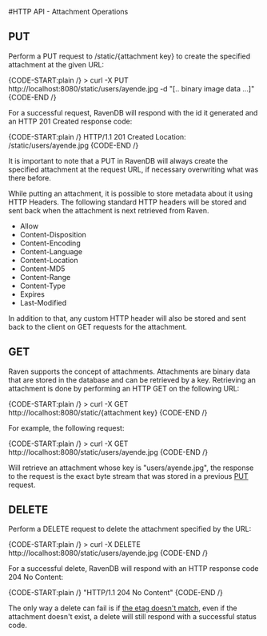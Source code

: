 #HTTP API - Attachment Operations

## PUT

Perform a PUT request to /static/{attachment key} to create the specified attachment at the given URL:

{CODE-START:plain /}
    > curl -X PUT http://localhost:8080/static/users/ayende.jpg -d "[.. binary image data ...]"
{CODE-END /}

For a successful request, RavenDB will respond with the id it generated and an HTTP 201 Created response code:

{CODE-START:plain /}
    HTTP/1.1 201 Created
    Location: /static/users/ayende.jpg
{CODE-END /}

It is important to note that a PUT in RavenDB will always create the specified attachment at the request URL, if necessary overwriting what was there before.

While putting an attachment, it is possible to store metadata about it using HTTP Headers. The following standard HTTP headers will be stored and sent back when the attachment is next retrieved from Raven.

* Allow
* Content-Disposition
* Content-Encoding
* Content-Language
* Content-Location
* Content-MD5
* Content-Range
* Content-Type
* Expires
* Last-Modified

In addition to that, any custom HTTP header will also be stored and sent back to the client on GET requests for the attachment.

## GET
Raven supports the concept of attachments. Attachments are binary data that are stored in the database and can be retrieved by a key.
Retrieving an attachment is done by performing an HTTP GET on the following URL:

{CODE-START:plain /}
    > curl -X GET http://localhost:8080/static/{attachment key}
{CODE-END /}

For example, the following request:

{CODE-START:plain /}
    > curl -X GET http://localhost:8080/static/users/ayende.jpg
{CODE-END /}

Will retrieve an attachment whose key is "users/ayende.jpg", the response to the request is the exact byte stream that was stored in a previous [PUT](http://ravendb.net/docs/http-api/attachments/http-api-put-attachments) request.

## DELETE

Perform a DELETE request to delete the attachment specified by the URL:

{CODE-START:plain /}
    > curl -X DELETE http://localhost:8080/static/users/ayende.jpg
{CODE-END /}

For a successful delete, RavenDB will respond with an HTTP response code 204 No Content:

{CODE-START:plain /}
    "HTTP/1.1 204 No Content"
{CODE-END /}

The only way a delete can fail is if [the etag doesn't match](http://ravendb.net/docs/1.0/http-api/http-api-comcurrency), even if the attachment doesn't exist, a delete will still respond with a successful status code.